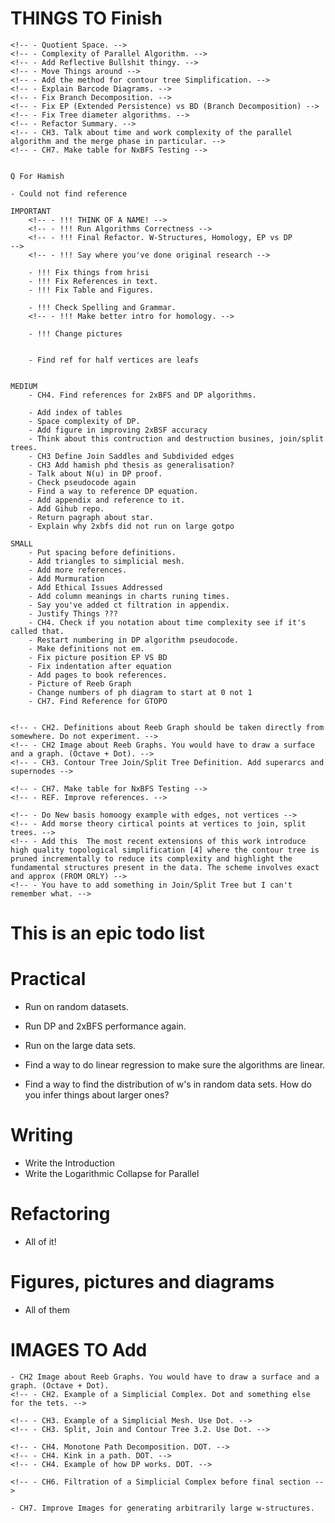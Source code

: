 # THINGS TO Finish

    <!-- - Quotient Space. -->
    <!-- - Complexity of Parallel Algorithm. -->
    <!-- - Add Reflective Bullshit thingy. -->
    <!-- - Move Things around -->
    <!-- - Add the method for contour tree Simplification. -->
    <!-- - Explain Barcode Diagrams. -->
    <!-- - Fix Branch Decomposition. -->
    <!-- - Fix EP (Extended Persistence) vs BD (Branch Decomposition) -->
    <!-- - Fix Tree diameter algorithms. -->
    <!-- - Refactor Summary. -->
    <!-- - CH3. Talk about time and work complexity of the parallel algorithm and the merge phase in particular. -->
    <!-- - CH7. Make table for NxBFS Testing -->


    Q For Hamish

    - Could not find reference

    IMPORTANT
        <!-- - !!! THINK OF A NAME! -->
        <!-- - !!! Run Algorithms Correctness -->
        <!-- - !!! Final Refactor. W-Structures, Homology, EP vs DP         -->
        <!-- - !!! Say where you've done original research -->

        - !!! Fix things from hrisi
        - !!! Fix References in text.
        - !!! Fix Table and Figures.

        - !!! Check Spelling and Grammar.
        <!-- - !!! Make better intro for homology. -->

        - !!! Change pictures


        - Find ref for half vertices are leafs


    MEDIUM
        - CH4. Find references for 2xBFS and DP algorithms.

        - Add index of tables
        - Space complexity of DP.
        - Add figure in improving 2xBSF accuracy
        - Think about this contruction and destruction busines, join/split trees.
        - CH3 Define Join Saddles and Subdivided edges
        - CH3 Add hamish phd thesis as generalisation?
        - Talk about N(u) in DP proof.
        - Check pseudocode again
        - Find a way to reference DP equation.
        - Add appendix and reference to it.
        - Add Gihub repo.
        - Return pagraph about star.
        - Explain why 2xbfs did not run on large gotpo

    SMALL
        - Put spacing before definitions.
        - Add triangles to simplicial mesh.
        - Add more references.
        - Add Murmuration
        - Add Ethical Issues Addressed
        - Add column meanings in charts runing times.
        - Say you've added ct filtration in appendix.
        - Justify Things ???
        - CH4. Check if you notation about time complexity see if it's called that.
        - Restart numbering in DP algorithm pseudocode.
        - Make definitions not em.
        - Fix picture position EP VS BD
        - Fix indentation after equation
        - Add pages to book references.
        - Picture of Reeb Graph
        - Change numbers of ph diagram to start at 0 not 1
        - CH7. Find Reference for GTOPO


    <!-- - CH2. Definitions about Reeb Graph should be taken directly from somewhere. Do not experiment. -->
    <!-- - CH2 Image about Reeb Graphs. You would have to draw a surface and a graph. (Octave + Dot). -->
    <!-- - CH3. Contour Tree Join/Split Tree Definition. Add superarcs and supernodes -->

    <!-- - CH7. Make table for NxBFS Testing -->
    <!-- - REF. Improve references. -->

    <!-- - Do New basis homoogy example with edges, not vertices -->
    <!-- - Add morse theory cirtical points at vertices to join, split trees. -->
    <!-- - Add this  The most recent extensions of this work introduce high quality topological simplification [4] where the contour tree is pruned incrementally to reduce its complexity and highlight the fundamental structures present in the data. The scheme involves exact and approx (FROM ORLY) -->
    <!-- - You have to add something in Join/Split Tree but I can't remember what. -->







# This is an epic todo list










# Practical
- Run on random datasets.
- Run DP and 2xBFS performance again.
- Run on the large data sets.

- Find a way to do linear regression to make sure the algorithms are linear.
- Find a way to find the distribution of w's in random data sets. How do you infer things about larger ones?

# Writing

- Write the Introduction
- Write the Logarithmic Collapse for Parallel

# Refactoring

- All of it!

# Figures, pictures and diagrams

- All of them


# IMAGES TO Add

    - CH2 Image about Reeb Graphs. You would have to draw a surface and a graph. (Octave + Dot).
    <!-- - CH2. Example of a Simplicial Complex. Dot and something else for the tets. -->

    <!-- - CH3. Example of a Simplicial Mesh. Use Dot. -->
    <!-- - CH3. Split, Join and Contour Tree 3.2. Use Dot. -->

    <!-- - CH4. Monotone Path Decomposition. DOT. -->
    <!-- - CH4. Kink in a path. DOT. -->
    <!-- - CH4. Example of how DP works. DOT. -->

    <!-- - CH6. Filtration of a Simplicial Complex before final section -->

    - CH7. Improve Images for generating arbitrarily large w-structures.
